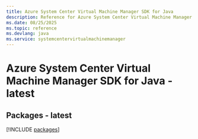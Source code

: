 ```yaml
---
title: Azure System Center Virtual Machine Manager SDK for Java
description: Reference for Azure System Center Virtual Machine Manager SDK for Java
ms.date: 08/25/2025
ms.topic: reference
ms.devlang: java
ms.service: systemcentervirtualmachinemanager
---
```

# Azure System Center Virtual Machine Manager SDK for Java - latest
## Packages - latest
[!INCLUDE [packages](system-center-virtual-machine-manager-index.md)]